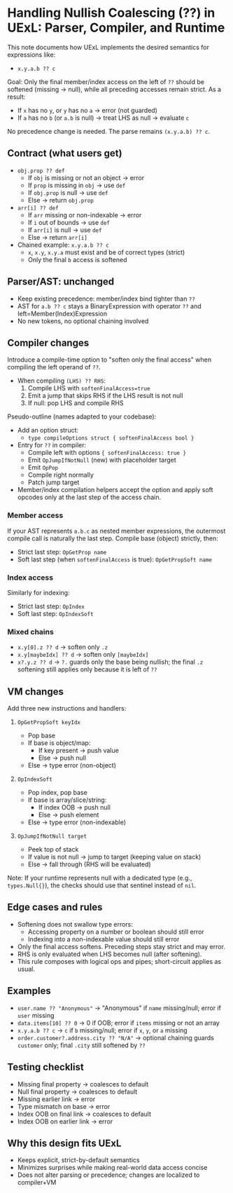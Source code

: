 # Handling Nullish Coalescing (??) in UExL: Parser, Compiler, and Runtime

This note documents how UExL implements the desired semantics for expressions like:

- `x.y.a.b ?? c`

Goal: Only the final member/index access on the left of `??` should be softened (missing → null), while all preceding accesses remain strict. As a result:

- If `x` has no `y`, or `y` has no `a` → error (not guarded)
- If `a` has no `b` (or `a.b` is null) → treat LHS as null → evaluate `c`

No precedence change is needed. The parse remains `(x.y.a.b) ?? c`.

## Contract (what users get)

- `obj.prop ?? def`
  - If `obj` is missing or not an object → error
  - If `prop` is missing in `obj` → use `def`
  - If `obj.prop` is null → use `def`
  - Else → return `obj.prop`
- `arr[i] ?? def`
  - If `arr` missing or non-indexable → error
  - If `i` out of bounds → use `def`
  - If `arr[i]` is null → use `def`
  - Else → return `arr[i]`
- Chained example: `x.y.a.b ?? c`
  - `x`, `x.y`, `x.y.a` must exist and be of correct types (strict)
  - Only the final `b` access is softened

## Parser/AST: unchanged

- Keep existing precedence: member/index bind tighter than `??`
- AST for `a.b ?? c` stays a BinaryExpression with operator `??` and left=Member(Index)Expression
- No new tokens, no optional chaining involved

## Compiler changes

Introduce a compile-time option to "soften only the final access" when compiling the left operand of `??`.

- When compiling `(LHS) ?? RHS`:
  1) Compile LHS with `softenFinalAccess=true`
  2) Emit a jump that skips RHS if the LHS result is not null
  3) If null: pop LHS and compile RHS

Pseudo-outline (names adapted to your codebase):

- Add an option struct:
  - `type compileOptions struct { softenFinalAccess bool }`
- Entry for `??` in compiler:
  - Compile left with options `{ softenFinalAccess: true }`
  - Emit `OpJumpIfNotNull` (new) with placeholder target
  - Emit `OpPop`
  - Compile right normally
  - Patch jump target
- Member/index compilation helpers accept the option and apply soft opcodes only at the last step of the access chain.

### Member access

If your AST represents `a.b.c` as nested member expressions, the outermost compile call is naturally the last step. Compile base (object) strictly, then:

- Strict last step: `OpGetProp name`
- Soft last step (when `softenFinalAccess` is true): `OpGetPropSoft name`

### Index access

Similarly for indexing:

- Strict last step: `OpIndex`
- Soft last step: `OpIndexSoft`

### Mixed chains

- `x.y[0].z ?? d` → soften only `.z`
- `x.y[maybeIdx] ?? d` → soften only `[maybeIdx]`
- `x?.y.z ?? d` → `?.` guards only the base being nullish; the final `.z` softening still applies only because it is left of `??`

## VM changes

Add three new instructions and handlers:

1) `OpGetPropSoft keyIdx`
   - Pop base
   - If base is object/map:
     - If key present → push value
     - Else → push null
   - Else → type error (non-object)

2) `OpIndexSoft`
   - Pop index, pop base
   - If base is array/slice/string:
     - If index OOB → push null
     - Else → push element
   - Else → type error (non-indexable)

3) `OpJumpIfNotNull target`
   - Peek top of stack
   - If value is not null → jump to target (keeping value on stack)
   - Else → fall through (RHS will be evaluated)

Note: If your runtime represents null with a dedicated type (e.g., `types.Null{}`), the checks should use that sentinel instead of `nil`.

## Edge cases and rules

- Softening does not swallow type errors:
  - Accessing property on a number or boolean should still error
  - Indexing into a non-indexable value should still error
- Only the final access softens. Preceding steps stay strict and may error.
- RHS is only evaluated when LHS becomes null (after softening).
- This rule composes with logical ops and pipes; short-circuit applies as usual.

## Examples

- `user.name ?? "Anonymous"` → "Anonymous" if `name` missing/null; error if `user` missing
- `data.items[10] ?? 0` → 0 if OOB; error if `items` missing or not an array
- `x.y.a.b ?? c` → `c` if `b` missing/null; error if `x`, `y`, or `a` missing
- `order.customer?.address.city ?? "N/A"` → optional chaining guards `customer` only; final `.city` still softened by `??`

## Testing checklist

- Missing final property → coalesces to default
- Null final property → coalesces to default
- Missing earlier link → error
- Type mismatch on base → error
- Index OOB on final link → coalesces to default
- Index OOB on earlier link → error

## Why this design fits UExL

- Keeps explicit, strict-by-default semantics
- Minimizes surprises while making real-world data access concise
- Does not alter parsing or precedence; changes are localized to compiler+VM

